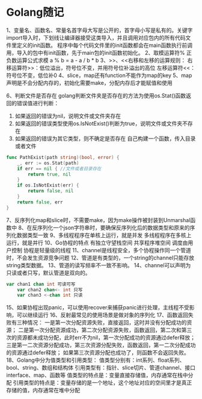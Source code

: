 # Golang随记

1、变量名、函数名、常量名首字母大写是公开的，首字母小写是私有的。关键字import导入时，下划线让编译器接受这类导入，并且调用对应包内的所有代码文件里定义的init函数。
程序中每个代码文件里的init函数都会在main函数执行前调用，导入的包中有init函数，先于main包的init函数初始化。
2、取模运算符% 正负数运算公式求模 a % b = a - a / b * b
3、>>、<<右移和左移的运算规则：
右移运算符>>：低位溢出，符号位不变，并用符号位补溢出的高位
左移运算符<<：符号位不变，低位补0
4、slice，map还有function不能作为map的key
5、map声明是不会分配内存的，初始化需要make，分配内存后才能赋值和使用

6、判断文件是否存在
golang判断文件夹是否存在的方法为使用os.Stat()函数返回的错误值进行判断：
1) 如果返回的错误为nil，说明文件或文件夹存在
2) 如果返回的错误类型使用os.IsNotExist()判断为true，说明文件或文件夹不存在
3) 如果返回的错误为其它类型，则不确定是否存在
自己构建一个函数，传入目录或者文件

```go
func PathExist(path string)(bool, error) {
	_, err := os.Stat(path)
	if err == nil { //文件或者目录存在
		return true, nil
	}
	if os.IsNotExist(err) {
		return false, nil
	}
	return false, err
}
```

7、反序列化map和slice时，不需要make，因为make操作被封装到Unmarshal函数中
8、在反序列化一个json字符串时，要确保反序列化后的数据类型和原来的序列化数据类型一致
9、多线程程序在单核上运行，就是并发
	多线程程序在多核上运行，就是并行
10、Go协程的特点
	有独立守望栈空间
	共享程序堆空间
	调度由用户控制
	协程是轻量级的线程
11、channel是线程安全，多个协程操作同一个管道时，不会发生资源竞争问题
12、管道是有类型的，一个string的channel只能存放string类型数据。
13、管道的读写频率不一致不影响。
14、channel可以声明为只读或者只写，默认管道是双向的。
	

```go
var chan1 chan int 可读可写
	var chan2 chan<- int 只写
	var chan3 <-chan int 只读
```

15、如果协程出现panic，可以使用recover来捕获panic进行处理，主线程不受影响，可以继续运行
16、反射最常见的使用场景是做对象的序列化
17、函数返回失败有三种情况：
	一是第一次分配资源失败，直接返回，这时并没有分配成功的资源；
	二是第一次分配资源成功，第二次分配资源失败，函数返回，第二次和第三次的资源都未成功分配，此时err不为nil，第一次分配成功的资源通过defer释放；
	三是第一二次资源分配成功，第三次资源分配失败，函数返回，第一二次分配成功的资源通过defer释放；
	如果第三次资源分配也成功了，则函数不会返回失败。
18、Golang中分为值类型和引用类型：
	值类型分别有：int系列、float系列、bool、string、数组和结构体
	引用类型有：指针、slice切片、管道channel、接口interface、map、函数等
	值类型的特点是：变量直接存储值，内存通常在栈中分配
	引用类型的特点是：变量存储的是一个地址，这个地址对应的空间里才是真正存储的值，内存通常在堆中分配